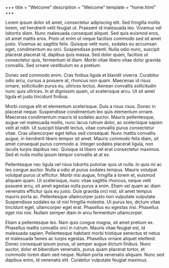+++ 
title = "Welcome"
description = "Welcome"
template = "home.html"
+++

Lorem ipsum dolor sit amet, consectetur adipiscing elit. Sed fringilla mollis lorem, vel hendrerit velit feugiat ut. Praesent id malesuada leo. Vivamus vel lobortis diam. Nunc malesuada consequat aliquet. Sed quis euismod eros, sit amet mattis eros. Proin ut enim ut neque facilisis commodo sed sit amet justo. Vivamus ac sagittis felis. Quisque velit nunc, sodales eu accumsan eget, condimentum eu orci. Suspendisse potenti. Nulla odio nunc, suscipit placerat placerat id, dapibus quis massa. Sed dolor quam, facilisis ut consectetur quis, fermentum id diam. Morbi vitae libero vitae dolor gravida convallis. Sed ornare vestibulum ex a pretium.

Donec sed commodo enim. Cras finibus ligula et blandit viverra. Curabitur odio arcu, cursus a posuere at, rhoncus non quam. Maecenas id risus ornare, sollicitudin purus eu, ultrices lectus. Aenean convallis sollicitudin nunc quis ultrices. In at dignissim quam, ut scelerisque arcu. Ut sit amet ligula et justo tincidunt finibus.

Morbi congue elit et elementum scelerisque. Duis a risus risus. Donec in placerat neque. Suspendisse condimentum leo quis elementum ornare. Maecenas condimentum mauris id sodales auctor. Mauris pellentesque, augue vel malesuada mollis, nunc lacus rutrum dolor, ac scelerisque sapien velit at nibh. Ut suscipit blandit lectus, vitae convallis purus consectetur vitae. Cras ullamcorper eget tellus sed consequat. Nunc mattis convallis augue, in hendrerit libero tempor sit amet. Mauris commodo felis diam, sit amet consequat purus commodo a. Integer sodales placerat ligula, non iaculis turpis dapibus nec. Quisque id libero vel erat consectetur maximus. Sed et nulla mollis ipsum tempor convallis at at ex.

Pellentesque nec ligula vel risus lobortis pulvinar quis ut nulla. In quis mi ac leo congue auctor. Nulla a odio at purus sodales tempus. Mauris volutpat volutpat purus ut efficitur. Morbi nisi augue, fringilla a lorem et, euismod aliquam quam. Ut scelerisque, nunc vitae sagittis rhoncus, neque velit posuere arcu, sit amet egestas nulla purus a enim. Etiam vel quam ac diam venenatis efficitur quis eu justo. Duis gravida orci nisl, sit amet tempus mauris porta ac. Pellentesque ullamcorper justo non vulputate vulputate. Suspendisse sodales ex id nisl fringilla molestie. Ut purus leo, dictum vitae tincidunt eget, ullamcorper eget erat. Phasellus eu egestas nisi. Phasellus eget nisi nisi. Nullam semper diam in arcu fermentum ullamcorper.

Etiam a pellentesque leo. Nam quis congue magna, sit amet pretium ex. Phasellus mattis convallis orci in rutrum. Mauris vitae feugiat est, id malesuada sapien. Pellentesque habitant morbi tristique senectus et netus et malesuada fames ac turpis egestas. Phasellus ornare aliquet eleifend. Donec consequat ipsum purus, ut semper augue dictum finibus. Nunc auctor, dolor et bibendum venenatis, purus quam placerat tortor, et commodo lorem diam sed neque. Nullam porta venenatis aliquam. Nunc sed dapibus enim, id venenatis elit. Curabitur vulputate feugiat maximus.
